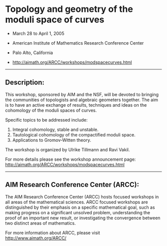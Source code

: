 # Topology and geometry of the moduli space of curves


- March 28 to April 1, 2005

- American Institute of Mathematics Research Conference Center

- Palo Alto, California

- http://aimath.org/ARCC/workshops/modspacecurves.html


------------
## Description:

This workshop, sponsored by AIM and the NSF, will be devoted to 
bringing the communities of topologists and algebraic geometers
together. The aim is to have an active exchange of results, techniques
and ideas on the cohomology of the moduli spaces of curves.

Specific topics to be addressed include:

   1. Integral cohomology, stable and unstable.
   2. Tautological cohomology of the compactified moduli space.
   3. Applications to Gromov-Witten theory. 

The workshop is organized by
Ulrike Tillmann and Ravi Vakil.

For more details please see the workshop announcement page:
http://aimath.org/ARCC/workshops/modspacecurves.html


--------------------------------------
## AIM Research Conference Center (ARCC):

The AIM Research Conference Center (ARCC) hosts focused
workshops in all areas of the mathematical sciences. ARCC
focused workshops are distinguished by their emphasis on
a specific mathematical goal, such as making progress on a
significant unsolved problem, understanding the proof of an
important new result, or investigating the convergence between
two distinct areas of mathematics.

For more information about ARCC, please visit
http://www.aimath.org/ARCC/

